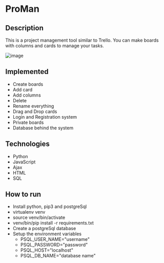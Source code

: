 # ProMan

## Description

This is a project management tool similar to Trello. You can make boards with columns and cards to manage your tasks.

![image](./static/images/page.gif)

## Implemented

- Create boards
- Add card
- Add columns
- Delete
- Rename everything
- Drag and Drop cards
- Login and Registration system
- Private boards
- Database behind the system

## Technologies

- Python
- JavaScript
- Ajax
- HTML
- SQL

## How to run

- Install python, pip3 and postgreSql
- virtualenv venv
- source venv/bin/activate
- venv/bin/pip install -r requirements.txt
- Create a postgreSql database
- Setup the environment variables
  - PSQL_USER_NAME="username"
  - PSQL_PASSWORD="password"
  - PSQL_HOST="localhost"
  - PSQL_DB_NAME="database name"
